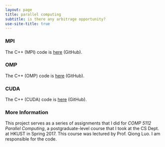 ```yaml
---
layout: page
title: parallel computing
subtitle: is there any arbitrage opportunity?
use-site-title: true
---
```


### MPI

The C++ (MPI) code is [here](https://github.com/imfl/parallel-computing/blob/master/bf-mpi.cpp) (GitHub).

### OMP

The C++ (OMP) code is [here](https://github.com/imfl/parallel-computing/blob/master/bf-omp.cpp) (GitHub).

### CUDA

The C++ (CUDA) code is [here](https://github.com/imfl/parallel-computing/blob/master/bf-cuda.cu) (GitHub).

### More Information 

This project serves as a series of assignments that I did for *COMP 5112 Parallel Computing*, a postgraduate-level course that I took at the CS Dept. at HKUST in Spring 2017. This course was lectured by Prof. Qiong Luo. I am responsible for the code.
